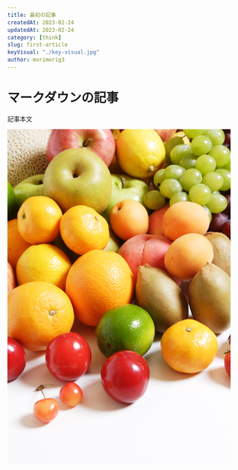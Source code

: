 ```yaml
---
title: 最初の記事
createdAt: 2023-02-24
updatedAt: 2023-02-24
category: [think]
slug: first-article
keyVisual: "./key-visual.jpg"
author: morimorig3
---
```


# マークダウンの記事

記事本文

![画像サンプル](./image_01.jpg)
